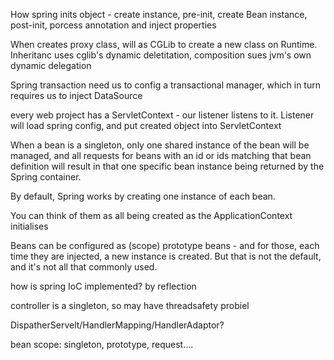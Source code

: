 How spring inits object - create instance, pre-init,  create Bean instance, post-init, porcess annotation and inject properties

When creates proxy class, will as CGLib to create a new class on Runtime. Inheritanc uses cglib's dynamic deletitation, composition sues jvm's own dynamic delegation

Spring transaction need us to config a transactional manager, which in turn requires us to inject DataSource

every web project has a ServletContext - our listener listens to it. Listener will load spring config, and put created object into ServletContext

When a bean is a singleton, only one shared instance of the bean will be managed, and all requests for beans with an id or ids matching that bean definition will result in that one specific bean instance being returned by the Spring container.

By default, Spring works by creating one instance of each bean.

You can think of them as all being created as the ApplicationContext initialises

Beans can be configured as (scope) prototype beans - and for those, each time they are injected, a new instance is created. But that is not the default, and it's not all that commonly used.

how is spring IoC implemented? by reflection

controller is a singleton, so may have threadsafety probiel

DispatherServelt/HandlerMapping/HandlerAdaptor?

bean scope: singleton, prototype, request....
